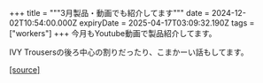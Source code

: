 +++
title = """3月製品・動画でも紹介してます"""
date = 2024-12-02T10:54:00.000Z
expiryDate = 2025-04-17T03:09:32.190Z
tags = ["workers"]
+++
今月もYoutube動画で製品紹介してます。

IVY Trousersの後ろ中心の割りだったり、こまかーい話もしてます。

[[source]](https://eworkers.blogspot.com/2024/12/3_2.html)
